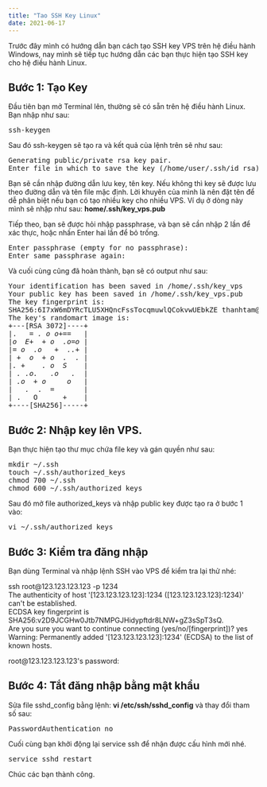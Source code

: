 ```yaml
---
title: "Tao SSH Key Linux"
date: 2021-06-17
---
```


<!-- wp:paragraph -->
<p>Trước đây mình có hướng dẫn bạn cách tạo SSH key VPS trên hệ điều hành Windows, nay mình sẽ tiếp tục hướng dẫn các bạn thực hiện tạo SSH key cho hệ điều hành Linux.</p>
<!-- /wp:paragraph -->

<!-- wp:heading -->
<h2>Bước 1: Tạo Key</h2>
<!-- /wp:heading -->

<!-- wp:paragraph -->
<p>Đầu tiên bạn mở Terminal lên, thường sẽ có sẵn trên hệ điều hành Linux. Bạn nhập như sau:</p>
<!-- /wp:paragraph -->

<!-- wp:verse -->
<pre class="wp-block-verse">ssh-keygen</pre>
<!-- /wp:verse -->

<!-- wp:paragraph -->
<p>Sau đó ssh-keygen sẽ tạo ra và kết quả của lệnh trên sẽ như sau:</p>
<!-- /wp:paragraph -->

<!-- wp:preformatted -->
<pre class="wp-block-preformatted">Generating public/private rsa key pair.<br>Enter file in which to save the key (/home/user/.ssh/id_rsa): </pre>
<!-- /wp:preformatted -->

<!-- wp:paragraph -->
<p>Bạn sẽ cần nhập đường dẫn lưu key, tên key. Nếu không thì key sẽ được lưu theo đường dẫn và tên file mặc định. Lời khuyên của mình là nên đặt tên để dễ phân biệt nếu bạn có tạo nhiều key cho nhiều VPS. Ví dụ ở dòng này mình sẽ nhập như sau: <strong>home/.ssh/key_vps.pub</strong></p>
<!-- /wp:paragraph -->

<!-- wp:paragraph -->
<p>Tiếp theo, bạn sẽ được hỏi nhập passphrase, và bạn sẽ cần nhập 2 lần để xác thực, hoặc nhấn Enter hai lần để bỏ trống.</p>
<!-- /wp:paragraph -->

<!-- wp:preformatted -->
<pre class="wp-block-preformatted">Enter passphrase (empty for no passphrase):<br>Enter same passphrase again:</pre>
<!-- /wp:preformatted -->

<!-- wp:paragraph -->
<p>Và cuối cùng cũng đã hoàn thành, bạn sẽ có output như sau:</p>
<!-- /wp:paragraph -->

<!-- wp:preformatted -->
<pre class="wp-block-preformatted">Your identification has been saved in /home/.ssh/key_vps
Your public key has been saved in /home/.ssh/key_vps.pub
The key fingerprint is:
SHA256:6I7xW6mDYRcTLU5XHQncFssTocqmuwlQCokvwUEbkZE thanhtam@thanhtam
The key's randomart image is:
+---[RSA 3072]----+
|.   <em>= . o o+==   | </em>
<em>|o  E+  + o  .o=o | </em>
<em>|= o  .o   +  ..+ | </em>
<em>| +  o  + o  .  . | </em>
<em>|. +    . o  S    | </em>
<em>| . .o.   .o   .  | </em>
<em>| .o  + o     o   | </em>
<em>|   .</em>  .  =       |
| .   O      +    |
+----[SHA256]-----+</pre>
<!-- /wp:preformatted -->

<!-- wp:heading -->
<h2>Bước 2: Nhập key lên VPS.</h2>
<!-- /wp:heading -->

<!-- wp:paragraph -->
<p>Bạn thực hiện tạo thư mục chứa file key và gán quyền như sau:</p>
<!-- /wp:paragraph -->

<!-- wp:preformatted -->
<pre class="wp-block-preformatted">mkdir ~/.ssh
touch ~/.ssh/authorized_keys
chmod 700 ~/.ssh
chmod 600 ~/.ssh/authorized_keys</pre>
<!-- /wp:preformatted -->

<!-- wp:paragraph -->
<p>Sau đó mở file authorized_keys và nhập public key được tạo ra ở bước 1 vào:</p>
<!-- /wp:paragraph -->

<!-- wp:preformatted -->
<pre class="wp-block-preformatted">vi ~/.ssh/authorized_keys</pre>
<!-- /wp:preformatted -->

<!-- wp:heading -->
<h2>Bước 3: Kiểm tra đăng nhập</h2>
<!-- /wp:heading -->

<!-- wp:paragraph -->
<p>Bạn dùng Terminal và nhập lệnh SSH vào VPS để kiểm tra lại thử nhé:</p>
<!-- /wp:paragraph -->

<!-- wp:paragraph -->
<p>ssh root@123.123.123.123 -p 1234<br>The authenticity of host '[123.123.123.123]:1234 ([123.123.123.123]:1234)' can't be established.<br>ECDSA key fingerprint is SHA256:v2D9JCGHw0Jtb7NMPGJHidypftdr8LNW+gZ3sSpT3sQ.<br>Are you sure you want to continue connecting (yes/no/[fingerprint])? yes<br>Warning: Permanently added '[123.123.123.123]:1234' (ECDSA) to the list of known hosts.</p>
<!-- /wp:paragraph -->

<!-- wp:paragraph -->
<p>root@123.123.123.123's password:</p>
<!-- /wp:paragraph -->

<!-- wp:heading -->
<h2>Bước 4: Tắt đăng nhập bằng mật khẩu</h2>
<!-- /wp:heading -->

<!-- wp:paragraph -->
<p>Sửa file sshd_config bằng lệnh: <strong>vi /etc/ssh/sshd_config</strong> và thay đổi tham số sau:</p>
<!-- /wp:paragraph -->

<!-- wp:preformatted -->
<pre class="wp-block-preformatted">PasswordAuthentication no</pre>
<!-- /wp:preformatted -->

<!-- wp:paragraph -->
<p>Cuối cùng bạn khởi động lại service ssh để nhận được cấu hình mới nhé.</p>
<!-- /wp:paragraph -->

<!-- wp:preformatted -->
<pre class="wp-block-preformatted">service sshd restart</pre>
<!-- /wp:preformatted -->

<!-- wp:paragraph -->
<p>Chúc các bạn thành công.</p>
<!-- /wp:paragraph -->
